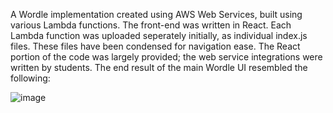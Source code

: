 A Wordle implementation created using AWS Web Services, built using various Lambda functions. The front-end was written in React. 
Each Lambda function was uploaded seperately initially, as individual index.js files. These files have been condensed for navigation ease. 
The React portion of the code was largely provided; the web service integrations were written by students.
The end result of the main Wordle UI resembled the following:

![image](https://github.com/user-attachments/assets/783dfd64-480d-4795-abc3-d667d301f543)
